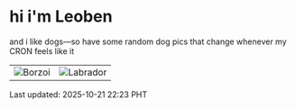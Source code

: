 # hi i'm Leoben

and i like dogs—so have some random dog pics that change whenever my CRON feels like it

|  |  |
|--------|----------|
| ![Borzoi](https://random-dog-vercel.vercel.app/api/random-borzoi?v=1761056608) | ![Labrador](https://random-dog-vercel.vercel.app/api/random-labrador?v=1761056608) |

Last updated: 2025-10-21 22:23 PHT
